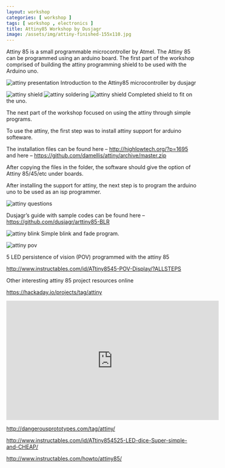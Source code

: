 ```yaml
---
layout: workshop
categories: [ workshop ]
tags: [ workshop , electronics ]
title: Attiny85 Workshop by Dusjagr
image: /assets/img/attiny-finished-155x110.jpg
---
```


Attiny 85 is a small programmable microcontroller by Atmel. The Attiny 85 can be programmed using an arduino board. The first part of the workshop comprised of building the attiny programming shield to be used with the Arduino uno.

<!--more-->

![attiny presentation]({{site.baseurl}}/assets/img/attiny-presentation.jpg)
Introduction to the Attiny85 microcontroller by dusjagr

![attiny shield]({{site.baseurl}}/assets/img/attiny-programmer.jpg)
![attiny soldering]({{site.baseurl}}/assets/img/attiny-soldering.jpg)
![attiny shield]({{site.baseurl}}/assets/img/attiny-finished.jpg)
Completed shield to fit on the uno.

The next part of the workshop focused on using the attiny through simple programs.

To use the attiny, the first step was to install attiny support for arduino softeware.

The installation files can be found here – http://highlowtech.org/?p=1695 and here – https://github.com/damellis/attiny/archive/master.zip

After copying the files in the folder, the software should give the option of Attiny 85/45/etc under boards.

After installing the support for attiny, the next step is to program the arduino uno to be used as an isp programmer.

![attiny questions]({{site.baseurl}}/assets/img/attiny-questions.jpg)

Dusjagr’s guide with sample codes can be found here – https://github.com/dusjagr/arttiny85-BLR

![attiny blink]({{site.baseurl}}/assets/img/attiny-blink-and-fade.jpg)
Simple blink and fade program.

![attiny pov]({{site.baseurl}}/assets/img/attiny-pov-crop.jpg)

5 LED persistence of vision (POV)  programmed with the attiny 85

http://www.instructables.com/id/ATtiny8545-POV-Display/?ALLSTEPS

Other interesting attiny 85 project resources online

https://hackaday.io/projects/tag/attiny

<iframe width="560" height="315" src="https://www.youtube.com/embed/8JVga3GDt58" frameborder="0" allow="accelerometer; autoplay; encrypted-media; gyroscope; picture-in-picture" allowfullscreen></iframe>

http://dangerousprototypes.com/tag/attiny/

http://www.instructables.com/id/ATtiny854525-LED-dice-Super-simple-and-CHEAP/

http://www.instructables.com/howto/attiny85/
